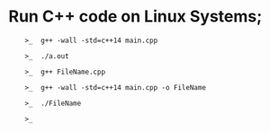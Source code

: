 
# Run C++ code on Linux Systems;

        >_  g++ -wall -std=c++14 main.cpp

        >_  ./a.out
        
        >_  g++ FileName.cpp

        >_  g++ -wall -std=c++14 main.cpp -o FileName

        >_  ./FileName

        >_  




